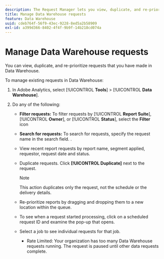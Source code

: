 ```yaml
---
description: The Request Manager lets you view, duplicate, and re-prioritize requests.
title: Manage Data Warehouse requests
feature: Data Warehouse
uuid: cdeb764f-56f9-43ec-9228-8ed5a2b58909
exl-id: a399d366-8402-4f4f-9b9f-14b218cd074a
---
```

# Manage Data Warehouse requests

You can view, duplicate, and re-prioritize requests that you have made in Data Warehouse. <!-- just those you have made? I think you can see other people's requests (you can filter by them). What can you do with other people's requests? Just view them?-->

To manage existing requests in Data Warehouse:

1. In Adobe Analytics, select [!UICONTROL **Tools**] > [!UICONTROL **Data Warehouse**].

1. Do any of the following: <!-- check to see what still applies and if there is new functionality -->

   * **Filter requests:** To filter requests by [!UICONTROL **Report Suite**], [!UICONTROL **Owner**], or [!UICONTROL **Status**], select the **Filter** icon <!-- this is new?-->

   * **Search for requests:** To search for requests, specify the request name in the search field. <!-- or by the login name of the requestor (still true?) It also used to say "by report name" instead of "request name" What's the difference?  -->.

   * View recent report requests by report name, segment applied, requestor, request date and status.

   * Duplicate requests. Click **[!UICONTROL Duplicate]** next to the request.

     >[!NOTE]
     >
     >This action duplicates only the request, not the schedule or the delivery details.

   * Re-prioritize reports by dragging and dropping them to a new location within the queue. <!-- still true? -->
   * To see when a request started processing, click on a scheduled request ID and examine the pop-up that opens. <!-- still true? -->

   * Select a job to see individual requests for that job. <!-- still true? -->

     * Rate Limited: Your organization has too many Data Warehouse requests running. The request is paused until other data requests complete. <!-- What is this?? -->
